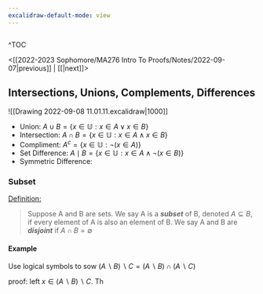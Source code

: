 ```yaml
---
excalidraw-default-mode: view
---
```



```toc

```

^TOC

<[[2022-2023 Sophomore/MA276 Intro To Proofs/Notes/2022-09-07|previous]] | [[|next]]>

## Intersections, Unions, Complements, Differences

![[Drawing 2022-09-08 11.01.11.excalidraw|1000]]

- Union: $A \cup B = \{x \in \mathbb{U}: x \in A\lor x \in B \}$
- Intersection: $A \cap B = \{x \in \mathbb{U}: x\in A \wedge x \in B \}$
- Compliment: $A^c = \{x\in \mathbb{U}: \neg(x\in A) \}$
- Set Difference: $A\mid B=  \{x\in\mathbb{U}: x \in A \wedge \neg (x\in B) \}$
- Symmetric Difference: 
### Subset

<u>Definition:</u>
> Suppose A and B are sets. We say A is a ***subset*** of B, denoted $A\subseteq B$, if every element of A is also an element of B. We say A and B are ***disjoint*** if $A\cap B = \emptyset$ 


#### Example

Use logical symbols to sow $(A\backslash B)\backslash C = (A\backslash B) \cap (A\backslash C)$


proof: left $x \in (A \backslash B)\backslash C$. Th






